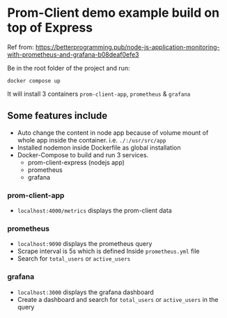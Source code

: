 # Prom-Client demo example build on top of Express

Ref from: https://betterprogramming.pub/node-js-application-monitoring-with-prometheus-and-grafana-b08deaf0efe3


Be in the root folder of the project and run:
````
docker compose up
````
It will install 3 containers `prom-client-app`, `prometheus` & `grafana`

## Some features include
- Auto change the content in node app because of volume mount of whole app inside the container. i.e. `./:/usr/src/app`
- Installed nodemon inside Dockerfile as global installation 
- Docker-Compose to build and run 3 services.
    - prom-client-express (nodejs app)
    - prometheus
    - grafana


### prom-client-app
- `localhost:4000/metrics` displays the prom-client data

### prometheus
- `localhost:9090` displays the prometheus query
- Scrape interval is 5s which is defined Inside `prometheus.yml` file
- Search for `total_users` or `active_users`

### grafana
- `localhost:3000` displays the grafana dashboard
- Create a dashboard and search for `total_users` or `active_users` in the query